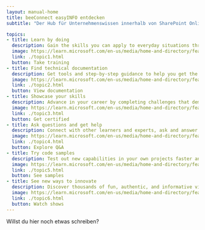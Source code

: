 ```yaml
---
layout: manual-home
title: beeConnect easyINFO entdecken
subtitle: "Der Hub für Unternehmenswissen innerhalb von SharePoint Online: Menschen, Informationen und Einsichten an einem Ort"

topics:
- title: Learn by doing
  description: Gain the skills you can apply to everyday situations through hands-on training personalized to your needs, at your own pace or with our global network of learning partners.
  image: https://learn.microsoft.com/en-us/media/home-and-directory/featured-training_dark.jpg?branch=live
  link: ./topic1.html
  button: Take training
- title: Find technical documentation
  description: Get tools and step-by-step guidance to help you get the most from Microsoft products such as Azure, Windows, Office, Dynamics, Power Apps, Teams, and more.
  image: https://learn.microsoft.com/en-us/media/home-and-directory/featured-documentation_dark.jpg?branch=live
  link: ./topic2.html
  button: View documentation
- title: Showcase your skills
  description: Advance in your career by completing challenges that demonstrate your expertise. Earn globally recognized and industry-endorsed certifications, and showcase them to your network.
  image: https://learn.microsoft.com/en-us/media/home-and-directory/featured-cert_dark.jpg?branch=live
  link: ./topic3.html
  button: Get certified
- title: Ask questions and get help
  description: Connect with other learners and experts, ask and answer questions, share resources, and learn together.
  image: https://learn.microsoft.com/en-us/media/home-and-directory/featured-qna_dark.jpg?branch=live
  link: ./topic4.html
  button: Explore Q&A
- title: Try code samples
  description: Test out new capabilities in your own projects faster and easier with code samples that bring Microsoft technology to life.
  image: https://learn.microsoft.com/en-us/media/home-and-directory/featured-samples_dark.jpg?branch=live
  link: ./topic5.html
  button: See samples
- title: See new ways to innovate
  description: Discover thousands of fun, authentic, and informative videos by Microsoft and community experts that help you and your team find inventive ways to use technology.
  image: https://learn.microsoft.com/en-us/media/home-and-directory/featured-shows_dark.jpg?branch=live
  link: ./topic6.html
  button: Watch shows
---
```


Willst du hier noch etwas schreiben?